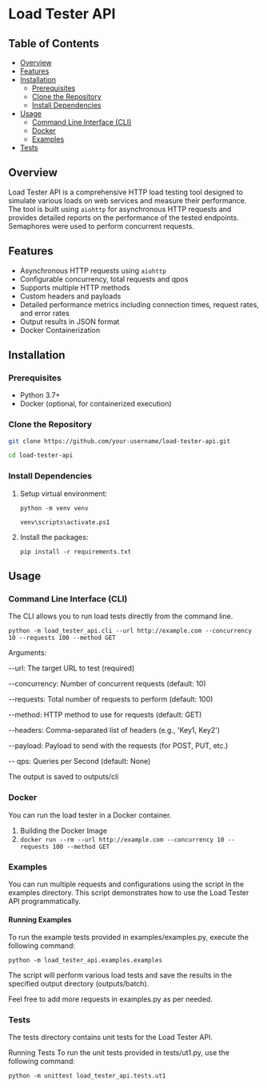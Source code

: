 # Load Tester API

## Table of Contents
- [Overview](#overview)
- [Features](#features)
- [Installation](#installation)
  - [Prerequisites](#prerequisites)
  - [Clone the Repository](#clone-the-repository)
  - [Install Dependencies](#install-dependencies)
- [Usage](#usage)
  - [Command Line Interface (CLI)](#command-line-interface-cli)
  - [Docker](#docker)
  - [Examples](#examples)
- [Tests](#tests)

## Overview
Load Tester API is a comprehensive HTTP load testing tool designed to simulate various loads on web services and measure their performance. The tool is built using `aiohttp` for asynchronous HTTP requests and provides detailed reports on the performance of the tested endpoints. Semaphores were used to perform concurrent requests. 

## Features
- Asynchronous HTTP requests using `aiohttp`
- Configurable concurrency, total requests and qpos
- Supports multiple HTTP methods
- Custom headers and payloads
- Detailed performance metrics including connection times, request rates, and error rates
- Output results in JSON format
- Docker Containerization

## Installation

### Prerequisites
- Python 3.7+
- Docker (optional, for containerized execution)

### Clone the Repository

```bash
git clone https://github.com/your-username/load-tester-api.git

cd load-tester-api 
```

### Install Dependencies

1. Setup virtual environment:

    ```python -m venv venv```
  
    ```venv\scripts\activate.ps1```

2. Install the packages:

    ``` pip install -r requirements.txt ```

## Usage

### Command Line Interface (CLI)
The CLI allows you to run load tests directly from the command line.

```python -m load_tester_api.cli --url http://example.com --concurrency 10 --requests 100 --method GET ```

Arguments:

--url: The target URL to test (required)

--concurrency: Number of concurrent requests (default: 10)

--requests: Total number of requests to perform (default: 100)

--method: HTTP method to use for requests (default: GET)

--headers: Comma-separated list of headers (e.g., 'Key1, Key2')

--payload: Payload to send with the requests (for POST, PUT, etc.)

-- qps: Queries per Second (default: None)

The output is saved to outputs/cli

### Docker

You can run the load tester in a Docker container.

1. Building the Docker Image
2. ``` docker run --rm --url http://example.com --concurrency 10 --requests 100 --method GET ```

### Examples

You can run multiple requests and configurations using the script in the examples directory. This script demonstrates how to use the Load Tester API programmatically.

#### Running Examples
To run the example tests provided in examples/examples.py, execute the following command:

```python -m load_tester_api.examples.examples```

The script will perform various load tests and save the results in the specified output directory (outputs/batch).

Feel free to add more requests in examples.py as per needed.

### Tests

The tests directory contains unit tests for the Load Tester API.

Running Tests
To run the unit tests provided in tests/ut1.py, use the following command:

```python -m unittest load_tester_api.tests.ut1```

